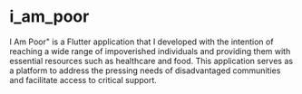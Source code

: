 # i_am_poor
I Am Poor" is a Flutter application that I developed with the intention of reaching a wide range of impoverished individuals and providing them with essential resources such as healthcare and food. This application serves as a platform to address the pressing needs of disadvantaged communities and facilitate access to critical support.

